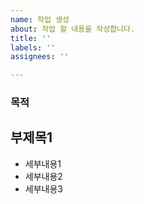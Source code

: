 ```yaml
---
name: 작업 생성
about: 작업 할 내용을 작성합니다.
title: ''
labels: ''
assignees: ''

---
```


### 목적
> 
> 

## 부제목1
-  세부내용1
-  세부내용2
-  세부내용3
